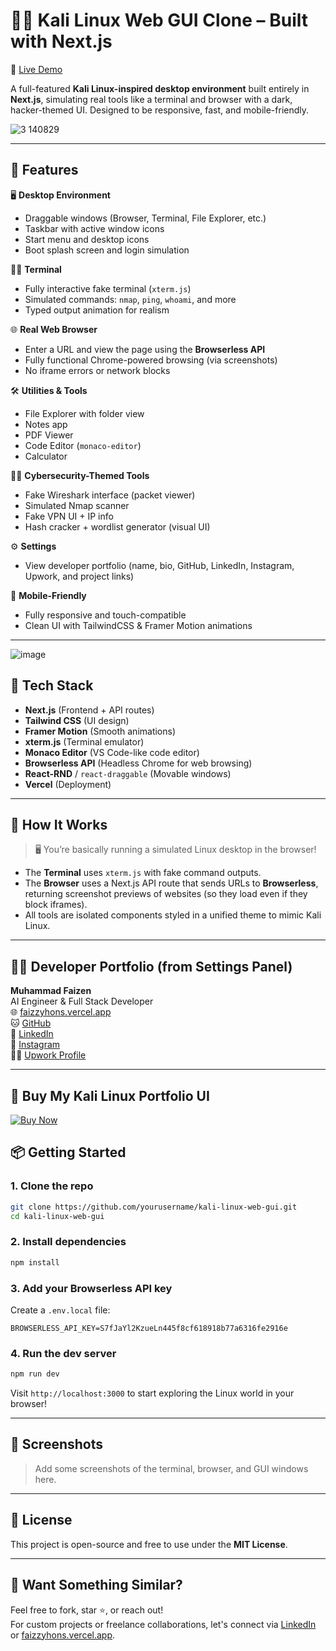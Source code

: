 
# 🐱‍💻 Kali Linux Web GUI Clone – Built with Next.js

🚀 [Live Demo](https://faizzyhons.vercel.app)

A full-featured **Kali Linux-inspired desktop environment** built entirely in **Next.js**, simulating real tools like a terminal and browser with a dark, hacker-themed UI. Designed to be responsive, fast, and mobile-friendly.



![3 140829](https://github.com/user-attachments/assets/048eeafc-979d-4abe-afc4-6b622b872e51)



---

## 🎯 Features

🖥️ **Desktop Environment**
- Draggable windows (Browser, Terminal, File Explorer, etc.)
- Taskbar with active window icons
- Start menu and desktop icons
- Boot splash screen and login simulation

🧑‍💻 **Terminal**
- Fully interactive fake terminal (`xterm.js`)
- Simulated commands: `nmap`, `ping`, `whoami`, and more
- Typed output animation for realism

🌐 **Real Web Browser**
- Enter a URL and view the page using the **Browserless API**
- Fully functional Chrome-powered browsing (via screenshots)
- No iframe errors or network blocks

🛠️ **Utilities & Tools**
- File Explorer with folder view
- Notes app
- PDF Viewer
- Code Editor (`monaco-editor`)
- Calculator

🕵️‍♂️ **Cybersecurity-Themed Tools**
- Fake Wireshark interface (packet viewer)
- Simulated Nmap scanner
- Fake VPN UI + IP info
- Hash cracker + wordlist generator (visual UI)

⚙️ **Settings**
- View developer portfolio (name, bio, GitHub, LinkedIn, Instagram, Upwork, and project links)

📱 **Mobile-Friendly**
- Fully responsive and touch-compatible
- Clean UI with TailwindCSS & Framer Motion animations

---

![image](https://github.com/user-attachments/assets/62c84077-b1a7-441b-bf86-53f80dffa017)


## 🧪 Tech Stack

- **Next.js** (Frontend + API routes)
- **Tailwind CSS** (UI design)
- **Framer Motion** (Smooth animations)
- **xterm.js** (Terminal emulator)
- **Monaco Editor** (VS Code-like code editor)
- **Browserless API** (Headless Chrome for web browsing)
- **React-RND** / `react-draggable` (Movable windows)
- **Vercel** (Deployment)

---

## 🧠 How It Works

> 🖥️ You’re basically running a simulated Linux desktop in the browser!

- The **Terminal** uses `xterm.js` with fake command outputs.
- The **Browser** uses a Next.js API route that sends URLs to **Browserless**, returning screenshot previews of websites (so they load even if they block iframes).
- All tools are isolated components styled in a unified theme to mimic Kali Linux.

---

## 🧑‍🎓 Developer Portfolio (from Settings Panel)

**Muhammad Faizen**  
AI Engineer & Full Stack Developer  
🌐 [faizzyhons.vercel.app](https://faizzyhons.vercel.app)  
🐱 [GitHub](https://github.com/faizzyhon)  
💼 [LinkedIn](https://linkedin.com/in/mfaizanai)  
📸 [Instagram](https://instagram.com/faizzyhon)  
🧑‍💼 [Upwork Profile](https://www.upwork.com/freelancers/~0193d3d868ae44047a)

---

## 🛒 Buy My Kali Linux Portfolio UI

[![Buy Now](https://img.shields.io/badge/Buy%20Now-%2450-orange?style=for-the-badge)](https://faizzyhon.pocketsflow.com/kali-portfolio)


## 📦 Getting Started

### 1. Clone the repo
```bash
git clone https://github.com/yourusername/kali-linux-web-gui.git
cd kali-linux-web-gui
```

### 2. Install dependencies
```bash
npm install
```

### 3. Add your Browserless API key
Create a `.env.local` file:

```
BROWSERLESS_API_KEY=S7fJaYl2KzueLn445f8cf618918b77a6316fe2916e
```

### 4. Run the dev server
```bash
npm run dev
```

Visit `http://localhost:3000` to start exploring the Linux world in your browser!

---

## 📸 Screenshots

> Add some screenshots of the terminal, browser, and GUI windows here.

---

## 📄 License

This project is open-source and free to use under the **MIT License**.

---

## 💬 Want Something Similar?

Feel free to fork, star ⭐️, or reach out!  
For custom projects or freelance collaborations, let's connect via [LinkedIn](https://linkedin.com/in/mfaizanai) or [faizzyhons.vercel.app](https://faizzyhons.vercel.app).
